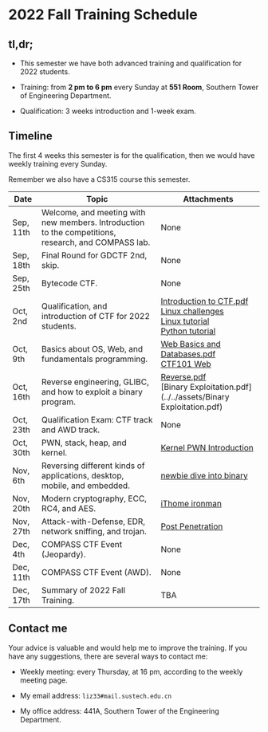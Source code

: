 # 2022 Fall Training Schedule

## tl,dr;

* This semester we have both advanced training and qualification for 2022 students.

* Training: from **2 pm to 6 pm** every Sunday at **551 Room**, Southern Tower of Engineering Department.
* Qualification: 3 weeks introduction and 1-week exam.

## Timeline

The first 4 weeks this semester is for the qualification, then we would have weekly training every Sunday.

Remember we also have a CS315 course this semester.

| Date      | Topic                                                        | Attachments                                                  |
| --------- | ------------------------------------------------------------ | ------------------------------------------------------------ |
| Sep, 11th | Welcome, and meeting with new members. Introduction to the competitions, research, and COMPASS lab. | None                                                         |
| Sep, 18th | Final Round for GDCTF 2nd, skip.                             | None                                                         |
| Sep, 25th | Bytecode CTF.                                                | None                                                         |
| Oct, 2nd  | Qualification, and introduction of CTF for 2022 students.    | [Introduction to CTF.pdf](../../assets/Introduction_to_CTF_2022.pdf)<br />[Linux challenges](https://cmdchallenge.com/)<br />[Linux tutorial](https://linuxtools-rst.readthedocs.io/zh_CN/latest/base/index.html)<br />[Python tutorial](https://yulizi123.github.io/tutorials/python-basic/)<br /> |
| Oct, 9th  | Basics about OS, Web, and fundamentals programming.          | [Web Basics and Databases.pdf](../../assets/Web_Basics_and_Databases.pdf)<br />[CTF101 Web](https://ctf101.org/web-exploitation/overview/)<br /> |
| Oct, 16th | Reverse engineering, GLIBC, and how to exploit a binary program. | [Reverse.pdf](../../assets/Reverse.pdf)<br />[Binary Exploitation.pdf](../../assets/Binary Exploitation.pdf)<br /> |
| Oct, 23th | Qualification Exam: CTF track and AWD track.                 | None                                                         |
| Oct, 30th | PWN, stack, heap, and kernel.                                | [Kernel PWN Introduction](https://www.anquanke.com/post/id/258874) |
| Nov, 6th  | Reversing different kinds of applications, desktop, mobile, and embedded. | [newbie dive into binary](https://smallkirby.hatenablog.com/archive) |
| Nov, 20th | Modern cryptography, ECC, RC4, and AES.                      | [iThome ironman](https://ithelp.ithome.com.tw/users/20117445/ironman/3778) |
| Nov, 27th | Attack-with-Defense, EDR, network sniffing, and trojan.      | [Post Penetration](https://yinwc.github.io/2019/08/14/%E5%86%85%E7%BD%91%E6%B8%97%E9%80%8F%E4%B8%8E%E5%90%8E%E6%B8%97%E9%80%8F/) |
| Dec, 4th  | COMPASS CTF Event (Jeopardy).                                | None                                                         |
| Dec, 11th | COMPASS CTF Event (AWD).                                     | None                                                         |
| Dec, 17th | Summary of 2022 Fall Training.                               | TBA                                                          |

## Contact me

Your advice is valuable and would help me to improve the training. If you have any suggestions, there are several ways to contact me:

* Weekly meeting: every Thursday, at 16 pm, according to the weekly meeting page.

* My email address: `liz33#mail.sustech.edu.cn`

* My office address: 441A, Southern Tower of the Engineering Department.
